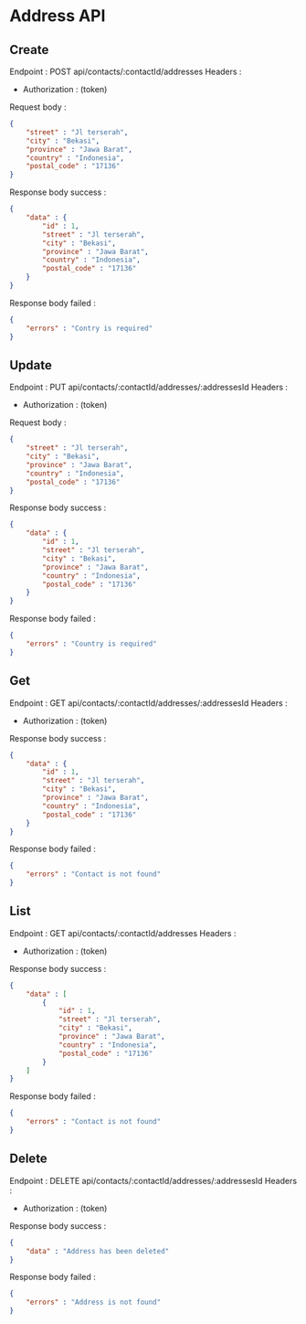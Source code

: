 # Address API

## Create

Endpoint : POST api/contacts/:contactId/addresses
Headers : 
- Authorization : (token)

Request body :
``` json
{
    "street" : "Jl terserah",
    "city" : "Bekasi",
    "province" : "Jawa Barat",
    "country" : "Indonesia",
    "postal_code" : "17136"
}
```
Response body success :
```json
{
    "data" : {
        "id" : 1,
        "street" : "Jl terserah",
        "city" : "Bekasi",
        "province" : "Jawa Barat",
        "country" : "Indonesia",
        "postal_code" : "17136"
    }
}
```
Response body failed :
```json
{
    "errors" : "Contry is required"
}
```

## Update

Endpoint : PUT api/contacts/:contactId/addresses/:addressesId
Headers : 
- Authorization : (token)

Request body :
``` json
{
    "street" : "Jl terserah",
    "city" : "Bekasi",
    "province" : "Jawa Barat",
    "country" : "Indonesia",
    "postal_code" : "17136"
}
```
Response body success :
```json
{
    "data" : {
        "id" : 1,
        "street" : "Jl terserah",
        "city" : "Bekasi",
        "province" : "Jawa Barat",
        "country" : "Indonesia",
        "postal_code" : "17136"
    }
}
```
Response body failed :
```json
{
    "errors" : "Country is required"
}
```

## Get

Endpoint : GET api/contacts/:contactId/addresses/:addressesId
Headers : 
- Authorization : (token)

Response body success :
```json
{
    "data" : {
        "id" : 1,
        "street" : "Jl terserah",
        "city" : "Bekasi",
        "province" : "Jawa Barat",
        "country" : "Indonesia",
        "postal_code" : "17136"
    }
}
```
Response body failed :
```json
{
    "errors" : "Contact is not found"
}
```

## List

Endpoint : GET api/contacts/:contactId/addresses
Headers : 
- Authorization : (token)

Response body success :
```json
{
    "data" : [
        {
            "id" : 1,
            "street" : "Jl terserah",
            "city" : "Bekasi",
            "province" : "Jawa Barat",
            "country" : "Indonesia",
            "postal_code" : "17136"
        }
    ]
}
```
Response body failed :
```json
{
    "errors" : "Contact is not found"
}
```

## Delete

Endpoint : DELETE api/contacts/:contactId/addresses/:addressesId
Headers : 
- Authorization : (token)

Response body success :
```json
{
    "data" : "Address has been deleted"
}
```
Response body failed :
```json
{
    "errors" : "Address is not found"
}
```